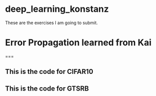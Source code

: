# deep_learning_konstanz
These are the exercises I am going to submit.

Error Propagation learned from Kai
=====

===

This is the code for CIFAR10
-----

This is the code for GTSRB
-----

